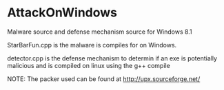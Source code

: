AttackOnWindows
===============

Malware source and defense mechanism source for Windows 8.1

StarBarFun.cpp is the malware is compiles for on Windows.

detector.cpp is the defense mechanism to determin if an exe is potentially malicious and is compiled on linux using the g++ compile

NOTE: The packer used can be found at http://upx.sourceforge.net/
